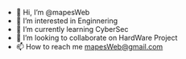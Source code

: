 - 👋 Hi, I’m @mapesWeb
- 👀 I’m interested in Enginnering
- 🌱 I’m currently learning CyberSec
- 💞️ I’m looking to collaborate on HardWare Project
- 📫 How to reach me mapesWeb@gmail.com

<!---
mapesWeb/mapesWeb is a ✨ special ✨ repository because its `README.md` (this file) appears on your GitHub profile.
You can click the Preview link to take a look at your changes.
--->
